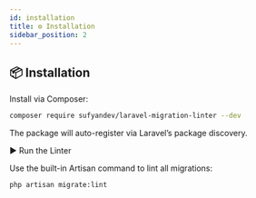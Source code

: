 ```yaml
---
id: installation
title: ⚙️ Installation
sidebar_position: 2
---
```


## 📦 Installation

Install via Composer:

```bash
composer require sufyandev/laravel-migration-linter --dev
```
The package will auto-register via Laravel’s package discovery.

▶️ Run the Linter

Use the built-in Artisan command to lint all migrations:
```bash
php artisan migrate:lint
```